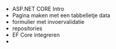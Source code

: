 - ASP.NET CORE Intro
- Pagina maken met een tabbelletje data
- formulier met invoervalidatie
- repositories
- EF Core integreren
- 